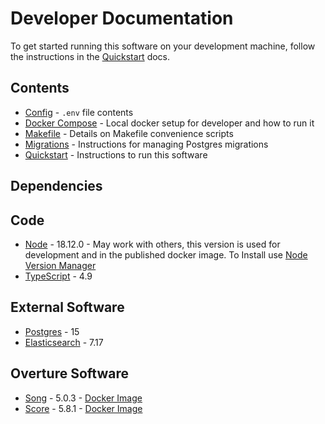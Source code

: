# Developer Documentation

To get started running this software on your development machine, follow the instructions in the [Quickstart](quickstart.md) docs.

## Contents

* [Config](config.md) - `.env` file contents
* [Docker Compose](docker-compose.md) - Local docker setup for developer and how to run it
* [Makefile](makefile.md) - Details on Makefile convenience scripts
* [Migrations](migrations.md) - Instructions for managing Postgres migrations
* [Quickstart](quickstart.md) - Instructions to run this software

## Dependencies
## Code
* [Node](https://nodejs.org/en/) - 18.12.0 - May work with others, this version is used for development and in the published docker image. To Install use [Node Version Manager](https://github.com/nvm-sh/nvm#installing-and-updating)
* [TypeScript](https://www.typescriptlang.org/docs/) - 4.9

## External Software

* [Postgres](https://www.postgresql.org/docs/) - 15
* [Elasticsearch](https://www.elastic.co/guide/en/elasticsearch/reference/7.17/index.html) - 7.17
## Overture Software

* [Song](https://github.com/overture-stack/song) - 5.0.3 - [Docker Image](https://github.com/orgs/overture-stack/packages/container/package/song-server)
* [Score](https://github.com/overture-stack/score) - 5.8.1 - [Docker Image](https://github.com/orgs/overture-stack/packages/container/package/score-server)